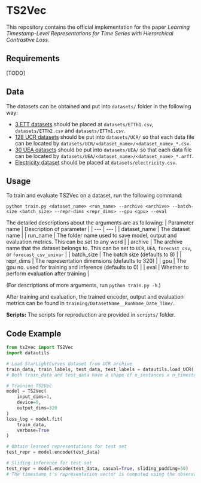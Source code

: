 # TS2Vec

This repository contains the official implementation for the paper *Learning Timestamp-Level Representations for Time Series with Hierarchical Contrastive Loss*.

## Requirements

[TODO]


## Data

The datasets can be obtained and put into `datasets/` folder in the following way:

* [3 ETT datasets](https://github.com/zhouhaoyi/ETDataset) should be placed at `datasets/ETTh1.csv`, `datasets/ETTh2.csv` and `datasets/ETTm1.csv`.
* [128 UCR datasets](https://www.cs.ucr.edu/~eamonn/time_series_data_2018) should be put into `datasets/UCR/` so that each data file can be located by `datasets/UCR/<dataset_name>/<dataset_name>_*.csv`.
* [30 UEA datasets](http://www.timeseriesclassification.com) should be put into `datasets/UEA/` so that each data file can be located by `datasets/UEA/<dataset_name>/<dataset_name>_*.arff`.
* [Electricity dataset](https://archive.ics.uci.edu/ml/datasets/ElectricityLoadDiagrams20112014) should be placed at `datasets/electricity.csv`.


## Usage

To train and evaluate TS2Vec on a dataset, run the following command:

```train & evaluate
python train.py <dataset_name> <run_name> --archive <archive> --batch-size <batch_size> --repr-dims <repr_dims> --gpu <gpu> --eval
```
The detailed descriptions about the arguments are as following:
| Parameter name | Description of parameter |
| --- | --- |
| dataset_name | The dataset name |
| run_name | The folder name used to save model, output and evaluation metrics. This can be set to any word |
| archive | The archive name that the dataset belongs to. This can be set to `UCR`, `UEA`, `forecast_csv`, or `forecast_csv_univar` |
| batch_size | The batch size (defaults to 8) |
| repr_dims | The representation dimensions (defaults to 320) |
| gpu | The gpu no. used for training and inference (defaults to 0) |
| eval | Whether to perform evaluation after training |

(For descriptions of more arguments, run `python train.py -h`.)

After training and evaluation, the trained encoder, output and evaluation metrics can be found in `training/DatasetName__RunName_Date_Time/`. 

**Scripts:** The scripts for reproduction are provided in `scripts/` folder.


## Code Example

```python
from ts2vec import TS2Vec
import datautils

# Load StarLightCurves dataset from UCR archive
train_data, train_labels, test_data, test_labels = datautils.load_UCR('StarLightCurves')
# Both train_data and test_data have a shape of n_instances x n_timestamps x n_features

# Training TS2Vec
model = TS2Vec(
    input_dims=1,
    device=0,
    output_dims=320
)
loss_log = model.fit(
    train_data,
    verbose=True
)

# Obtain learned representations for test set
test_repr = model.encode(test_data)

# Sliding inference for test set
test_repr = model.encode(test_data, casual=True, sliding_padding=50)
# The timestamp t's representation vector is computed using the observations located in [t-50+1, t]
```
